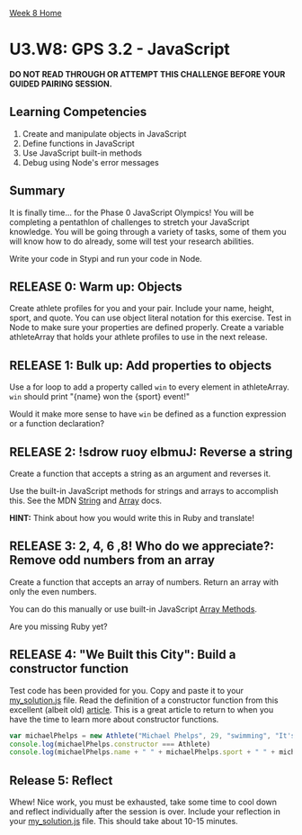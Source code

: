 [Week 8 Home](../)
# U3.W8: GPS 3.2 - JavaScript

**DO NOT READ THROUGH OR ATTEMPT THIS CHALLENGE BEFORE YOUR GUIDED PAIRING SESSION.**

## Learning Competencies
1. Create and manipulate objects in JavaScript
2. Define functions in JavaScript
3. Use JavaScript built-in methods
4. Debug using Node's error messages


## Summary
It is finally time... for the Phase 0 JavaScript Olympics! You will be completing a pentathlon of challenges to stretch your JavaScript knowledge. You will be going through a variety of tasks, some of them you will know how to do already, some will test your research abilities.

Write your code in Stypi and run your code in Node.

## RELEASE 0: Warm up: Objects

Create athlete profiles for you and your pair. Include your name, height, sport, and quote. You can use object literal notation for this exercise. Test in Node to make sure your properties are defined properly. Create a variable athleteArray that holds your athlete profiles to use in the next release. 

## RELEASE 1: Bulk up: Add properties to objects

Use a for loop to add a property called `win` to every element in athleteArray. `win` should print "{name} won the {sport} event!"

Would it make more sense to have `win` be defined as a function expression or a function declaration?

## RELEASE 2: !sdrow ruoy elbmuJ: Reverse a string

Create a function that accepts a string as an argument and reverses it.

Use the built-in JavaScript methods for strings and arrays to accomplish this. See the MDN [String](https://developer.mozilla.org/en-US/docs/Web/JavaScript/Reference/Global_Objects/String) and [Array](https://developer.mozilla.org/en-US/docs/Web/JavaScript/Reference/Global_Objects/Array/filter) docs.

**HINT:** Think about how you would write this in Ruby and translate!

## RELEASE 3: 2, 4, 6 ,8! Who do we appreciate?: Remove odd numbers from an array

Create a function that accepts an array of numbers. Return an array with only the even numbers.

You can do this manually or use built-in JavaScript [Array Methods](https://developer.mozilla.org/en-US/docs/Web/JavaScript/Reference/Global_Objects/Array/filter).

Are you missing Ruby yet?

## RELEASE 4: "We Built this City": Build a constructor function

Test code has been provided for you. Copy and paste it to your [my_solution.js](my_solution.js) file. Read the definition of a constructor function from this excellent (albeit old) [article](http://code.tutsplus.com/tutorials/the-basics-of-object-oriented-javascript--net-7670). This is a great article to return to when you have the time to learn more about constructor functions.


```javascript
var michaelPhelps = new Athlete("Michael Phelps", 29, "swimming", "It's medicinal I swear!")
console.log(michaelPhelps.constructor === Athlete)
console.log(michaelPhelps.name + " " + michaelPhelps.sport + " " + michaelPhelps.quote)
```


## Release 5: Reflect

Whew! Nice work, you must be exhausted, take some time to cool down and reflect individually after the session is over. Include your reflection in your [my_solution.js](my_solution.js) file. This should take about 10-15 minutes.
